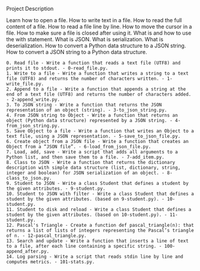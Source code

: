 Project Description

Learn how to open a file. How to write text in a file. How to read the full content of a file. How to read a file line by line. How to move the cursor in a file. How to make sure a file is closed after using it. What is and how to use the with statement. What is JSON. What is serialization. What is deserialization. How to convert a Python data structure to a JSON string. How to convert a JSON string to a Python data structure.

    0. Read file - Write a function that reads a text file (UTF8) and prints it to stdout. - 0-read_file.py.
    1. Write to a file - Write a function that writes a string to a text file (UTF8) and returns the number of characters written. - 1-write_file.py.
    2. Append to a file - Write a function that appends a string at the end of a text file (UTF8) and returns the number of characters added. - 2-append_write.py.
    3. To JSON string - Write a function that returns the JSON representation of an object (string). - 3-to_json_string.py.
    4. From JSON string to Object - Write a function that returns an object (Python data structure) represented by a JSON string. - 4-from_json_string.py.
    5. Save Object to a file - Write a function that writes an Object to a text file, using a JSON representation. - 5-save_to_json_file.py.
    6. Create object from a JSON file - Write a function that creates an Object from a “JSON file”. - 6-load_from_json_file.py.
    7. Load, add, save - Write a script that adds all arguments to a Python list, and then save them to a file. - 7-add_item.py.
    8. Class to JSON - Write a function that returns the dictionary description with simple data structure (list, dictionary, string, integer and boolean) for JSON serialization of an object. - 8-class_to_json.py.
    9. Student to JSON - Write a class Student that defines a student by the given attributes. - 9-student.py.
    10. Student to JSON with filter - Write a class Student that defines a student by the given attributes. (based on 9-student.py). - 10-student.py.
    11. Student to disk and reload - Write a class Student that defines a student by the given attributes. (based on 10-student.py). - 11-student.py.
    12. Pascal's Triangle - Create a function def pascal_triangle(n): that returns a list of lists of integers representing the Pascal’s triangle of n. - 12-pascal_triangle.py.
    13. Search and update - Write a function that inserts a line of text to a file, after each line containing a specific string. - 100-append_after.py.
    14. Log parsing - Write a script that reads stdin line by line and computes metrics. - 101-stats.py.

